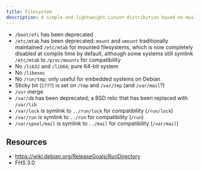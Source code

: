 ```yaml
---
title: Filesystem
description: A simple and lightweight Linux® distribution based on musl libc and toybox
---
```


- `/boot/efi` has been deprecated
- `/etc/mtab` has been deprecated; `mount` and `umount` traditionally maintained `/etc/mtab` for mounted filesystems, which is now completely disabled at compile time by default, although some systems still symlink `/etc/mtab` to `/proc/mounts` for compatibility
- No `/lib32` and `/lib64`; pure 64-bit system
- No `/libexec`
- No `/run/tmp`; only useful for embedded systems on Debian
- Sticky bit (`1777`) is set on `/tmp` and `/var/tmp` (and `/var/mail`?)
- `/usr` merge
- `/var/db` has been deprecated; a BSD relic that has been replaced with `/var/lib`
- `/var/lock` is symlink to `../run/lock` for compatibility (`/run/lock`)
- `/var/run` is symlink to `../run` for compatibility (`/run`)
- `/var/spool/mail` is symlink to `../mail` for compatibility (`/var/mail`)

## Resources
- https://wiki.debian.org/ReleaseGoals/RunDirectory
- FHS 3.0
